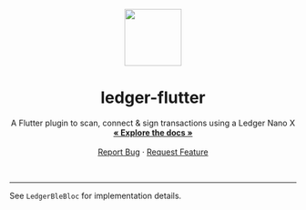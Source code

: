 <br />
<div align="center">
  <a href="https://www.ledger.com/">
    <img src="https://cdn1.iconfinder.com/data/icons/minicons-4/64/ledger-512.png" width="100"/>
  </a>

<h1 align="center">ledger-flutter</h1>

<p align="center">
    A Flutter plugin to scan, connect & sign transactions using a Ledger Nano X
    <br />
    <a href="https://pub.dev/documentation/ledger_flutter/latest/"><strong>« Explore the docs »</strong></a>
    <br />
    <br />
    <a href="https://github.com/RootSoft/ledger-flutter/issues">Report Bug</a>
    · <a href="https://github.com/RootSoft/ledger-flutter/issues">Request Feature</a>
  </p>
</div>
<br/>

---

See `LedgerBleBloc` for implementation details.